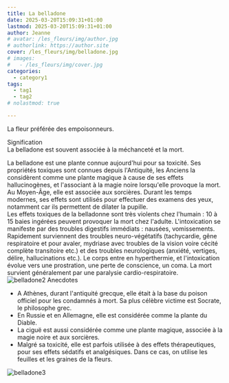 ```yaml
---
title: La belladone
date: 2025-03-20T15:09:31+01:00
lastmod: 2025-03-20T15:09:31+01:00
author: Jeanne
# avatar: /les_fleurs/img/author.jpg
# authorlink: https://author.site
cover: /les_fleurs/img/belladone.jpg
# images:
#   - /les_fleurs/img/cover.jpg
categories:
  - category1
tags:
  - tag1
  - tag2
# nolastmod: true

---
```



La fleur préférée des empoisonneurs.
<!--more-->
Signification  
La belladone est souvent associée à la méchanceté et la mort.  

La belladone est une plante connue aujourd'hui pour sa toxicité. Ses propriétés toxiques sont connues depuis l'Antiquité, les Anciens la considèrent comme une plante magique à cause de ses effets hallucinogènes, et l'associant à la magie noire lorsqu'elle provoque la mort. Au Moyen-Âge, elle est associée aux sorcières. Durant les temps modernes, ses effets sont utilisés pour effectuer des examens des yeux, notamment car ils permettent de dilater la pupille.   
Les effets toxiques de la belladonne sont très violents chez l'humain : 10 à 15 baies ingérées peuvent provoquer la mort chez l'adulte. L'intoxication se manifeste par des troubles digestifs immédiats : nausées, vomissements. Rapidement surviennent des troubles neuro-végétatifs (tachycardie, gêne respiratoire et pour avaler, mydriase avec troubles de la vision voire cécité complète transitoire etc.) et des troubles neurologiques (anxiété, vertiges, délire, hallucinations etc.). Le corps entre en hyperthermie, et l'intoxication évolue vers une prostration, une perte de conscience, un coma. La mort survient généralement par une paralysie cardio-respiratoire.   
![belladone2](/les_fleurs/img/belladone2.jpg)
Anecdotes  
- A Athènes, durant l'antiquité grecque, elle était à la base du poison officiel pour les condamnés à mort. Sa plus célèbre victime est Socrate, le philosophe grec.  
- En Russie et en Allemagne, elle est considérée comme la plante du Diable.
- La ciguë est aussi considérée comme une plante magique, associée à la magie noire et aux sorcières.  
- Malgré sa toxicité, elle est parfois utilisée à des effets thérapeutiques, pour ses effets sédatifs et analgésiques. Dans ce cas, on utilise les feuilles et les graines de la fleurs.  

![belladone3](/les_fleurs/img/belladone3.jpg)
